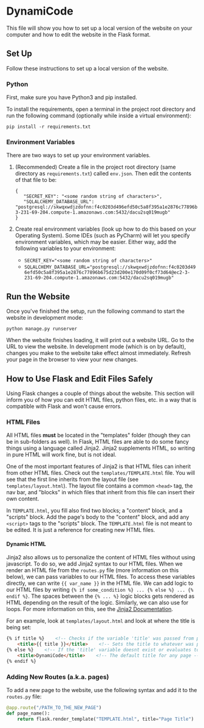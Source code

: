 # DynamiCode

This file will show you how to set up a local version of the website on your computer and how to edit the website in
the Flask format.

## Set Up

Follow these instructions to set up a local version of the website.

### Python

First, make sure you have Python3 and pip installed.

To install the requirements, open a terminal in the project root directory and
run the following command (optionally while inside a virtual environment):

```pip install -r requirements.txt```


### Environment Variables

There are two ways to set up your environment variables.
1. (Recommended) Create a file in the project root directory (same directory as `requirements.txt`) called `env.json`.
Then edit the contents of that file to be:
   ```
   {
      "SECRET_KEY": "<some random string of characters>",
      "SQLALCHEMY_DATABASE_URL": "postgresql://skwqxwdjzdofnn:f4c0203d496efd50c5a8f395a1e2876c77896b675d23d200e170d09f0cf73d64@ec2-3-231-69-204.compute-1.amazonaws.com:5432/dacu2sq019mugb"
   }
   ```
2. Create real environment variables (look up how to do this based on your Operating System). Some IDEs (such as
PyCharm) will let you specify environment variables, which may be easier. Either way, add the following variables
to your environment:
   
   * `SECRET_KEY="<some random string of characters>"`
   * `SQLALCHEMY_DATABASE_URL="postgresql://skwqxwdjzdofnn:f4c0203d496efd50c5a8f395a1e2876c77896b675d23d200e170d09f0cf73d64@ec2-3-231-69-204.compute-1.amazonaws.com:5432/dacu2sq019mugb"`

## Run the Website

Once you've finished the setup, run the following command to start the website in development mode:

```python manage.py runserver```

When the website finishes loading, it will print out a website URL. Go to the URL to view the website.
In development mode (which is on by default), changes you make to the website take effect almost immediately. 
Refresh your page in the browser to view your new changes.

## How to Use Flask and Edit Files Safely

Using Flask changes a couple of things about the website. This section will inform you of how you can edit HTML files,
python files, etc. in a way that is compatible with Flask and won't cause errors.

### HTML Files

All HTML files **must** be located in the "templates" folder (though they can be in sub-folders as well).
In Flask, HTML files are able to do some fancy things using a language called Jinja2. Jinja2 supplements HTML, so
writing in pure HTML will work fine, but is not ideal.

One of the most important features of Jinja2 is that HTML files can inherit from other HTML files. Check out the
`templates/TEMPLATE.html` file. You will see that the first line inherits from the layout file
(see `templates/layout.html`). The layout file contains a common `<head>` tag, the nav bar, and "blocks" in which
files that inherit from this file can insert their own content.

In `TEMPLATE.html`, you fill also find two blocks; a "content" block, and a "scripts" block. Add the page's body to the
"content" block, and add any `<script>` tags to the "scripts" block. The `TEMPLATE.html` file is not meant to be
edited. It is just a reference for creating new HTML files.

#### Dynamic HTML

Jinja2 also allows us to personalize the content of HTML files without using javascript. To do so, we add Jinja2 syntax
to our HTML files. When we render an HTML file from the `routes.py` file (more information on this below), we can pass
variables to our HTML files. To access these variables directly, we can write `{{ var_name }}` in the HTML file. We can
add logic to our HTML files by writing `{% if some_condition %} ... {% else %} ... {% endif %}`. The spaces between the
`{% ... %}` logic blocks gets rendered as HTML depending on the result of the logic. Similarly, we can also use for
loops. For more information on this, see the [Jinja2 Documentation](https://jinja.palletsprojects.com/en/3.0.x/).

For an example, look at `templates/layout.html` and look at where the title is being set:

```html
{% if title %}    <!-- Checks if the variable 'title' was passed from python -->
    <title>{{ title }}</title>    <!-- Sets the title to whatever was passed from python -->
{% else %}    <!-- If the 'title' variable doesnt exist or evaluates to False -->
    <title>DynamiCode</title>    <!-- The default title for any page -->
{% endif %}
```

### Adding New Routes (a.k.a. pages)

To add a new page to the website, use the following syntax and add it to the `routes.py` file:

```python
@app.route("/PATH_TO_THE_NEW_PAGE")
def page_name():
    return flask.render_template("TEMPLATE.html", title="Page Title")  # add no_header=True to remove the header from the page 
```
